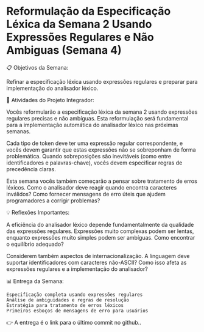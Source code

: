# Reformulação da Especificação Léxica da Semana 2 Usando Expressões Regulares e Não Ambiguas (Semana 4)



📋 Objetivos da Semana:

Refinar a especificação léxica usando expressões regulares e preparar para implementação do analisador léxico.

🎯 Atividades do Projeto Integrador:

Vocês reformularão a especificação léxica da semana 2 usando expressões regulares precisas e não ambíguas. Esta reformulação será fundamental para a implementação automática do analisador léxico nas próximas semanas.

Cada tipo de token deve ter uma expressão regular correspondente, e vocês devem garantir que estas expressões não se sobreponham de forma problemática. Quando sobreposições são inevitáveis (como entre identificadores e palavras-chave), vocês devem especificar regras de precedência claras.

Esta semana vocês também começarão a pensar sobre tratamento de erros léxicos. Como o analisador deve reagir quando encontra caracteres inválidos? Como fornecer mensagens de erro úteis que ajudem programadores a corrigir problemas?

💡 Reflexões Importantes:

A eficiência do analisador léxico depende fundamentalmente da qualidade das expressões regulares. Expressões muito complexas podem ser lentas, enquanto expressões muito simples podem ser ambíguas. Como encontrar o equilíbrio adequado?

Considerem também aspectos de internacionalização. A linguagem deve suportar identificadores com caracteres não-ASCII? Como isso afeta as expressões regulares e a implementação do analisador?

📊 Entrega da Semana:

    Especificação completa usando expressões regulares
    Análise de ambiguidades e regras de resolução
    Estratégia para tratamento de erros léxicos
    Primeiros esboços de mensagens de erro para usuários

👉 A entrega é o link para o último commit no github..
